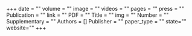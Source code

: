 +++
date = ""
volume = ""
image = ""
videos = ""
pages = ""
press = ""
Publication = ""
link = ""
PDF = ""
Title = ""
img = ""
Number = ""
Supplementary = ""
Authors = []
Publisher = ""
paper_type = ""
state=""
website=""
+++
